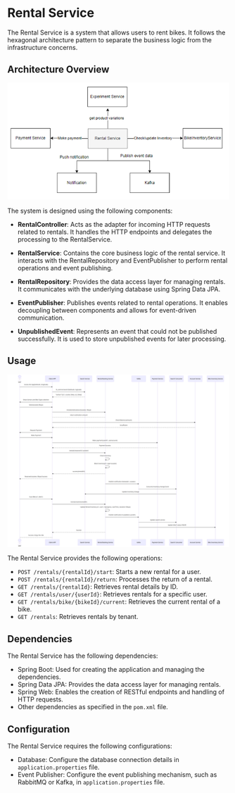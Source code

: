 # Rental Service

The Rental Service is a system that allows users to rent bikes. It follows the hexagonal architecture pattern to separate the business logic from the infrastructure concerns.

## Architecture Overview
![arch_diag](highlevel.png)

The system is designed using the following components:

- **RentalController**: Acts as the adapter for incoming HTTP requests related to rentals. It handles the HTTP endpoints and delegates the processing to the RentalService.

- **RentalService**: Contains the core business logic of the rental service. It interacts with the RentalRepository and EventPublisher to perform rental operations and event publishing.

- **RentalRepository**: Provides the data access layer for managing rentals. It communicates with the underlying database using Spring Data JPA.

- **EventPublisher**: Publishes events related to rental operations. It enables decoupling between components and allows for event-driven communication.

- **UnpublishedEvent**: Represents an event that could not be published successfully. It is used to store unpublished events for later processing.

## Usage

![arch_diag](sequence_final.png)

The Rental Service provides the following operations:

- `POST /rentals/{rentalId}/start`: Starts a new rental for a user.
- `POST /rentals/{rentalId}/return`: Processes the return of a rental.
- `GET /rentals/{rentalId}`: Retrieves rental details by ID.
- `GET /rentals/user/{userId}`: Retrieves rentals for a specific user.
- `GET /rentals/bike/{bikeId}/current`: Retrieves the current rental of a bike.
- `GET /rentals`: Retrieves rentals by tenant.

## Dependencies

The Rental Service has the following dependencies:

- Spring Boot: Used for creating the application and managing the dependencies.
- Spring Data JPA: Provides the data access layer for managing rentals.
- Spring Web: Enables the creation of RESTful endpoints and handling of HTTP requests.
- Other dependencies as specified in the `pom.xml` file.

## Configuration

The Rental Service requires the following configurations:

- Database: Configure the database connection details in `application.properties` file.
- Event Publisher: Configure the event publishing mechanism, such as RabbitMQ or Kafka, in `application.properties` file.



